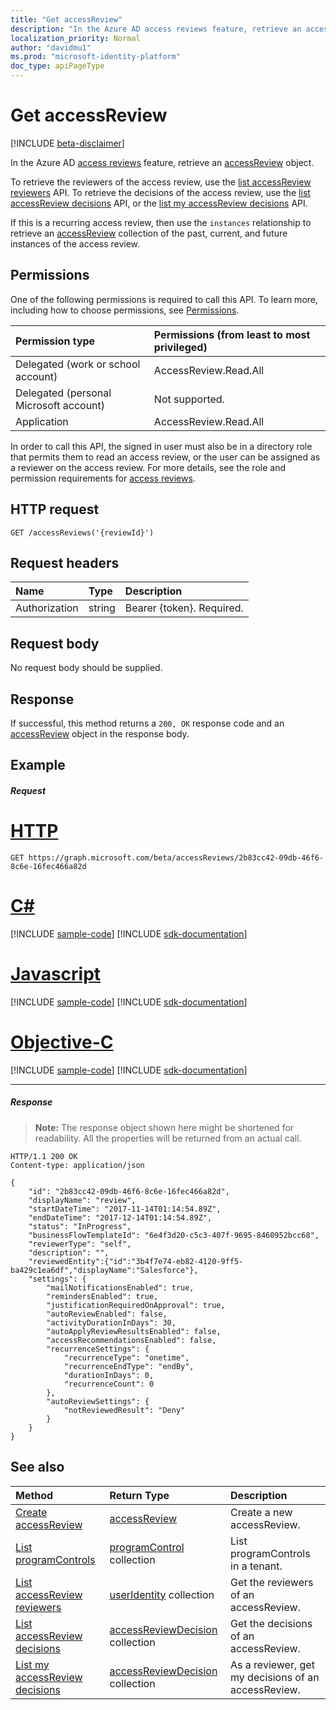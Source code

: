 ```yaml
---
title: "Get accessReview"
description: "In the Azure AD access reviews feature, retrieve an accessReview object.  "
localization_priority: Normal
author: "davidmu1"
ms.prod: "microsoft-identity-platform"
doc_type: apiPageType
---
```


# Get accessReview

[!INCLUDE [beta-disclaimer](../../includes/beta-disclaimer.md)]

In the Azure AD [access reviews](../resources/accessreviews-root.md) feature, retrieve an [accessReview](../resources/accessreview.md) object.  

To retrieve the reviewers of the access review, use the [list accessReview reviewers](accessreview-listreviewers.md) API. To retrieve the decisions of the access review, use the [list accessReview decisions](accessreview-listdecisions.md) API, or the [list my accessReview decisions](accessreview-listmydecisions.md) API.

If this is a recurring access review, then use the `instances` relationship to retrieve an [accessReview](../resources/accessreview.md) collection of the past, current, and future instances of the access review.

## Permissions
One of the following permissions is required to call this API. To learn more, including how to choose permissions, see [Permissions](/graph/permissions-reference).

|Permission type                        | Permissions (from least to most privileged)              |
|:--------------------------------------|:---------------------------------------------------------|
|Delegated (work or school account)     | AccessReview.Read.All  |
|Delegated (personal Microsoft account) | Not supported. |
|Application                            | AccessReview.Read.All  |

In order to call this API, the signed in user must also be in a directory role that permits them to read an access review, or the user can be assigned as a reviewer on the access review.  For more details, see the role and permission requirements for [access reviews](../resources/accessreviews-root.md).

## HTTP request
<!-- { "blockType": "ignored" } -->
```http
GET /accessReviews('{reviewId}')
```
## Request headers
| Name         | Type        | Description |
|:-------------|:------------|:------------|
| Authorization | string | Bearer \{token\}. Required. |

## Request body
No request body should be supplied.

## Response
If successful, this method returns a `200, OK` response code and an [accessReview](../resources/accessreview.md) object in the response body.

## Example
##### Request


# [HTTP](#tab/http)
<!-- {
  "blockType": "request",
  "name": "get_accessReview"
}-->
```http
GET https://graph.microsoft.com/beta/accessReviews/2b83cc42-09db-46f6-8c6e-16fec466a82d
```
# [C#](#tab/csharp)
[!INCLUDE [sample-code](../includes/snippets/csharp/get-accessreview-csharp-snippets.md)]
[!INCLUDE [sdk-documentation](../includes/snippets/snippets-sdk-documentation-link.md)]

# [Javascript](#tab/javascript)
[!INCLUDE [sample-code](../includes/snippets/javascript/get-accessreview-javascript-snippets.md)]
[!INCLUDE [sdk-documentation](../includes/snippets/snippets-sdk-documentation-link.md)]

# [Objective-C](#tab/objc)
[!INCLUDE [sample-code](../includes/snippets/objc/get-accessreview-objc-snippets.md)]
[!INCLUDE [sdk-documentation](../includes/snippets/snippets-sdk-documentation-link.md)]

---


##### Response
>**Note:** The response object shown here might be shortened for readability. All the properties will be returned from an actual call.
<!-- {
  "blockType": "response",
  "truncated": true,
  "@odata.type": "microsoft.graph.accessReview",
} -->
```http
HTTP/1.1 200 OK
Content-type: application/json

{
    "id": "2b83cc42-09db-46f6-8c6e-16fec466a82d",
    "displayName": "review",
    "startDateTime": "2017-11-14T01:14:54.89Z",
    "endDateTime": "2017-12-14T01:14:54.89Z",
    "status": "InProgress",
    "businessFlowTemplateId": "6e4f3d20-c5c3-407f-9695-8460952bcc68",
    "reviewerType": "self",
    "description": "",
    "reviewedEntity":{"id":"3b4f7e74-eb82-4120-9ff5-ba429c1ea6df","displayName":"Salesforce"},
    "settings": {
        "mailNotificationsEnabled": true,
        "remindersEnabled": true,
        "justificationRequiredOnApproval": true,
        "autoReviewEnabled": false,
        "activityDurationInDays": 30,
        "autoApplyReviewResultsEnabled": false,
        "accessRecommendationsEnabled": false,
        "recurrenceSettings": {
            "recurrenceType": "onetime",
            "recurrenceEndType": "endBy",
            "durationInDays": 0,
            "recurrenceCount": 0
        },
        "autoReviewSettings": {
            "notReviewedResult": "Deny"
        }
    }
}
```

## See also

| Method		   | Return Type	|Description|
|:---------------|:--------|:----------|
|[Create accessReview](accessreview-create.md) |	[accessReview](../resources/accessreview.md) |	Create a new accessReview. |
|[List programControls](programcontrol-list.md) | [programControl](../resources/programcontrol.md) collection | List programControls in a tenant. |
|[List accessReview reviewers](accessreview-listreviewers.md) |		[userIdentity](../resources/useridentity.md) collection|	Get the reviewers of an accessReview. |
|[List accessReview decisions](accessreview-listdecisions.md) |		[accessReviewDecision](../resources/accessreviewdecision.md) collection|	Get the decisions of an accessReview.|
|[List my accessReview decisions](accessreview-listmydecisions.md) |		[accessReviewDecision](../resources/accessreviewdecision.md) collection|	As a reviewer, get my decisions of an accessReview.|


<!--
{
  "type": "#page.annotation",
  "description": "Get accessReview",
  "keywords": "",
  "section": "documentation",
  "tocPath": "",
  "suppressions": [
  ]
}
-->
